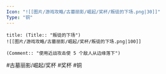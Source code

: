 ```yaml
---
Icon: "![[图片/游戏攻略/古墓丽影/崛起/奖杯/叛徒的下场.png|30]]"
Type: "铜"
---
```

```ad-common-bronze-trophy
title: (Title:: "叛徒的下场")
![[图片/游戏攻略/古墓丽影/崛起/奖杯/叛徒的下场.png|100]]

(Comment:: "使用近战攻击使 5 个敌人从边缘落下")
```

#古墓丽影/崛起/奖杯 #奖杯 #铜
